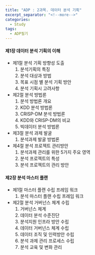 ```yaml
---
title: "ADP : 2과목. 데이터 분석 기획"
excerpt_separator: "<!--more-->"
categories:
  - Study
tags:
  - ADP필기
---
```


#### 제1장 데이터 분석 기획의 이해
* 제1절 분석 기획 방향성 도출
    1. 분석기획의 특징
    2. 분석 대상과 방법
    3. 목표 시점 별 분석 기획 방안
    4. 분석 기획시 고려사항
* 제2절 분석 방법론
    1. 분석 방법론 개요
    2. KDD 분석 방법론
    3. CRISP-DM 분석 방법론
    4. KDD와 CRISP-DM의 비교
    5. 빅데이터 분석 방법론
* 제3절 분석 과제 발굴
    1. 분석과제 발굴 방법론
* 제4절 분석 프로젝트 관리방안
    1. 분석과제 관리를 위한 5가지 주요 영역
    2. 분석 프로젝트의 특성
    3. 분석 프로젝트의 관리 방안

#### 제2장 분석 마스터 플랜
* 제1절 마스터 플랜 수립 프레임 워크
    1. 분석 마스터 플랜 수립 프레임 워크
* 제2절 분석 거버넌스 체계 수립
    1. 거버넌스 체계
    2. 데이터 분석 수준진단
    3. 분석지원 인프라 방안 수립
    4. 데이터 거버넌스 체계 수립
    5. 데이터 조직 및 인력방안 수립
    6. 분석 과제 관리 프로세스 수립
    7. 분석 교육 및 변화 관리